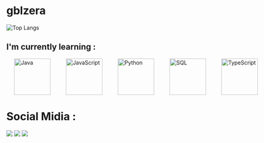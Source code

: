 # gblzera

![Top Langs](https://github-readme-stats.vercel.app/api/top-langs/?username=gblzera&layout=compact&langs_count=10&theme=dark)

## I'm currently learning :


  <div style="display: flex; justify-content: space-around; align-items: center; width: 80%;">
    <img src="https://upload.wikimedia.org/wikipedia/en/3/30/Java_programming_language_logo.svg" alt="Java" style="height: 95px; margin: 0 20px;">
    <img src="https://upload.wikimedia.org/wikipedia/commons/6/6a/JavaScript-logo.png" alt="JavaScript" style="height: 95px; margin: 0 20px;">
    <img src="https://upload.wikimedia.org/wikipedia/commons/c/c3/Python-logo-notext.svg" alt="Python" style="height: 95px; margin: 0 20px;">
    <img src="https://upload.wikimedia.org/wikipedia/commons/8/87/Sql_data_base_with_logo.png" alt="SQL" alt="SQL" style="height: 95px; margin: 0 20px;">
    <img src="https://upload.wikimedia.org/wikipedia/commons/4/4c/Typescript_logo_2020.svg" alt="TypeScript" style="height: 95px; margin: 0 20px;">
  </div>

  # Social Midia :

<div> 
  <a href="https://www.instagram.com/gabrielheni_/" target="_blank"><img src="https://img.shields.io/badge/-Instagram-%23E4405F?style=for-the-badge&logo=instagram&logoColor=white" target="_blank"></a>
  <a href = "mailto:gabriel.kpaz@gmail.com"><img src="https://img.shields.io/badge/-Gmail-%23333?style=for-the-badge&logo=gmail&logoColor=white" target="_blank"></a>
  <a href="https://www.linkedin.com/in/gabriel-paz-347935324/" target="_blank"><img src="https://img.shields.io/badge/-LinkedIn-%230077B5?style=for-the-badge&logo=linkedin&logoColor=white" target="_blank"></a> 
  
</div>



